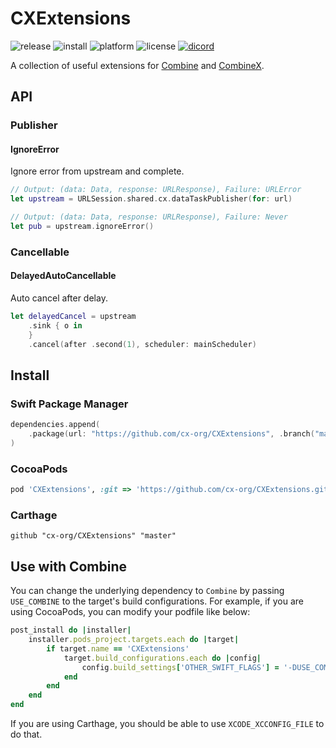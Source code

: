 # CXExtensions

![release](https://img.shields.io/github/release-pre/cx-org/CXExtensions)
![install](https://img.shields.io/badge/install-spm%20%7C%20cocoapods%20%7C%20carthage-ff69b4)
![platform](https://img.shields.io/badge/platform-ios%20%7C%20macos%20%7C%20watchos%20%7C%20tvos%20%7C%20linux-lightgrey)
![license](https://img.shields.io/github/license/cx-org/CXExtensions?color=black)
[![dicord](https://img.shields.io/badge/chat-discord-blue)](https://discord.gg/cresT3X)

A collection of useful extensions for [Combine](https://developer.apple.com/documentation/combine) and [CombineX](https://github.com/cx-org/CombineX).

## API

### Publisher

#### IgnoreError

Ignore error from upstream and complete.

```swift
// Output: (data: Data, response: URLResponse), Failure: URLError
let upstream = URLSession.shared.cx.dataTaskPublisher(for: url)

// Output: (data: Data, response: URLResponse), Failure: Never
let pub = upstream.ignoreError()
```

### Cancellable

#### DelayedAutoCancellable

Auto cancel after delay.

```swift
let delayedCancel = upstream
    .sink { o in
    }
    .cancel(after .second(1), scheduler: mainScheduler)
```

## Install

### Swift Package Manager

```swift
dependencies.append(
    .package(url: "https://github.com/cx-org/CXExtensions", .branch("master"))
)
```

### CocoaPods

```ruby
pod 'CXExtensions', :git => 'https://github.com/cx-org/CXExtensions.git', :branch => 'master'
```

### Carthage

```carthage
github "cx-org/CXExtensions" "master"
```

## Use with Combine

You can change the underlying dependency to `Combine` by passing `USE_COMBINE` to the target's build configurations. For example, if you are using CocoaPods, you can modify your podfile like below:

```ruby
post_install do |installer|
    installer.pods_project.targets.each do |target|
        if target.name == 'CXExtensions'
            target.build_configurations.each do |config|
                config.build_settings['OTHER_SWIFT_FLAGS'] = '-DUSE_COMBINE'
            end
        end
    end
end
```

If you are using Carthage, you should be able to use `XCODE_XCCONFIG_FILE` to do that.
